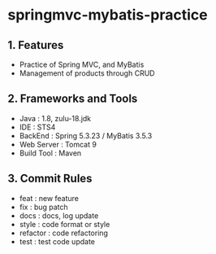 # springmvc-mybatis-practice

## 1. Features

- Practice of Spring MVC, and MyBatis
- Management of products through CRUD

## 2. Frameworks and Tools

- Java : 1.8, zulu-18.jdk
- IDE : STS4
- BackEnd : Spring 5.3.23 / MyBatis 3.5.3
- Web Server : Tomcat 9
- Build Tool : Maven

## 3. Commit Rules
- feat : new feature
- fix : bug patch
- docs : docs, log update
- style : code format or style
- refactor : code refactoring
- test : test code update
